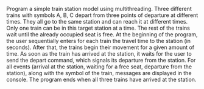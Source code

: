 Program a simple train station model using multithreading.
Three different trains with symbols A, B, C depart from three points of departure at different times. They all go to the same station and can reach it at different times.
Only one train can be in this target station at a time. The rest of the trains wait until the already occupied seat is free.
At the beginning of the program, the user sequentially enters for each train the travel time to the station (in seconds). After that, the trains begin their movement for a given amount of time. As soon as the train has arrived at the station, it waits for the user to send the depart command, which signals its departure from the station.
For all events (arrival at the station, waiting for a free seat, departure from the station), along with the symbol of the train, messages are displayed in the console.
The program ends when all three trains have arrived at the station.